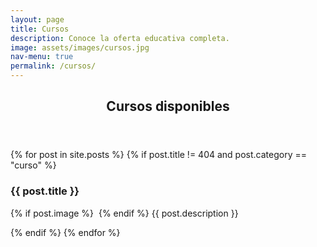 ```yaml
---
layout: page
title: Cursos
description: Conoce la oferta educativa completa.
image: assets/images/cursos.jpg
nav-menu: true
permalink: /cursos/
---
```


<!-- Main -->
<div id="main" class="alt">

<!-- One -->
<section id="one">
	<div class="inner">
		<header class="major">
			<h1>Cursos disponibles</h1>
		</header>

<!-- Content -->
{% for post in site.posts %}
	{% if post.title != 404 and post.category == "curso" %}
		<div class="12u 12u$(medium)">
			<h3>{{ post.title }}</h3>
			<p>
			{% if post.image %}
				<span class="image left"><img src="{{ site.baseurl }}/{{ post.image }}" alt="" /></span>
			{% endif %}
			{{ post.description }}</p>
		</div>
	{% endif %}
{% endfor %}

</div>
